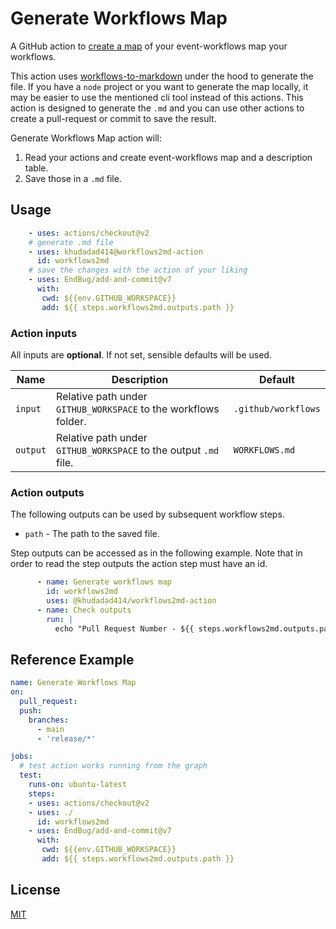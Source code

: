 # Generate Workflows Map

A GitHub action to [create a map](WORKFLOWS.md) of your event-workflows map your workflows.

This action uses [workflows-to-markdown](https://github.com/khudaDad414/workflows-to-markdown) under the hood to generate the file.
If you have a `node` project or you want to generate the map locally, it may be easier to use the mentioned cli tool instead of this actions.
This action is designed to generate the `.md` and you can use other actions to create a pull-request or commit to save the result.

Generate Workflows Map action will:

1. Read your actions and create event-workflows map and a description table.
2. Save those in a `.md` file.


## Usage

```yml
    - uses: actions/checkout@v2 
    # generate .md file
    - uses: khudadad414@workflows2md-action
      id: workflows2md
    # save the changes with the action of your liking
    - uses: EndBug/add-and-commit@v7
      with:
       cwd: ${{env.GITHUB_WORKSPACE}}
       add: ${{ steps.workflows2md.outputs.path }}
```

### Action inputs

All inputs are **optional**. If not set, sensible defaults will be used.


| Name | Description | Default |
| --- | --- | --- |
| `input` | Relative path under `GITHUB_WORKSPACE` to the workflows folder. | `.github/workflows` |
| `output` | Relative path under `GITHUB_WORKSPACE` to the output `.md` file. | `WORKFLOWS.md` |

### Action outputs

The following outputs can be used by subsequent workflow steps.

- `path` - The path to the saved file.

Step outputs can be accessed as in the following example.
Note that in order to read the step outputs the action step must have an id.

```yml
      - name: Generate workflows map
        id: workflows2md
        uses: @khudadad414/workflows2md-action
      - name: Check outputs
        run: |
          echo "Pull Request Number - ${{ steps.workflows2md.outputs.path }}"
```


## Reference Example

```yml
name: Generate Workflows Map
on:
  pull_request:
  push:
    branches:
      - main
      - 'release/*'

jobs:
  # test action works running from the graph
  test:
    runs-on: ubuntu-latest
    steps:
    - uses: actions/checkout@v2 
    - uses: ./
      id: workflows2md
    - uses: EndBug/add-and-commit@v7
      with:
       cwd: ${{env.GITHUB_WORKSPACE}}
       add: ${{ steps.workflows2md.outputs.path }}
```
## License

[MIT](LICENSE)
